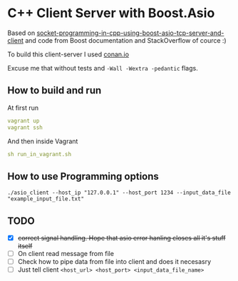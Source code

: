 # C++ Client Server with Boost.Asio

Based on [socket-programming-in-cpp-using-boost-asio-tcp-server-and-client](https://www.c-sharpcorner.com/article/socket-programming-in-cpp-using-boost-asio-tcp-server-and-client/) 
and code from Boost documentation and StackOverflow of cource :)

To build this client-server I used [conan.io](https://docs.conan.io/en/latest/getting_started.html)

Excuse me that without tests and `-Wall -Wextra -pedantic` flags.

## How to build and run

At first run
```yaml
vagrant up
vagrant ssh
```
And then inside Vagrant 
```yaml
sh run_in_vagrant.sh
```

## How to use Programming options
```shell script
./asio_client --host_ip "127.0.0.1" --host_port 1234 --input_data_file "example_input_file.txt"
```

## TODO
- [x] ~~correct signal handling. Hope that asio error hanling closes all it's stuff itself~~ 
- [ ] On client read message from file
- [ ] Check how to pipe data from file into client and does it necesasry
- [ ] Just tell client `<host_url> <host_port> <input_data_file_name>`